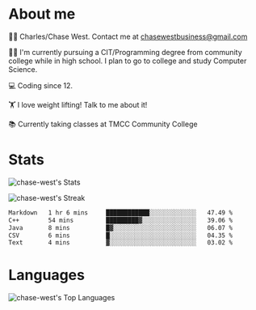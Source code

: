 # About me
🙋‍♂️ Charles/Chase West. Contact me at chasewestbusiness@gmail.com

👨‍🎓 I'm currently pursuing a CIT/Programming degree from community college
while in high school. I plan to go to college and study Computer Science. 

💻 Coding since 12.

🏋️ I love weight lifting! Talk to me about it! 

📚 Currently taking classes at TMCC Community College 

# Stats 

![chase-west's Stats](https://github-readme-stats.vercel.app/api?username=chase-west&theme=prussian&show_icons=true&hide_border=false&count_private=true)


![chase-west's Streak](https://github-readme-streak-stats.herokuapp.com/?user=chase-west&theme=prussian&hide_border=false)

<!--START_SECTION:waka-->

```txt
Markdown   1 hr 6 mins     ████████████░░░░░░░░░░░░░   47.49 %
C++        54 mins         █████████▓░░░░░░░░░░░░░░░   39.06 %
Java       8 mins          █▓░░░░░░░░░░░░░░░░░░░░░░░   06.07 %
CSV        6 mins          █░░░░░░░░░░░░░░░░░░░░░░░░   04.35 %
Text       4 mins          ▓░░░░░░░░░░░░░░░░░░░░░░░░   03.02 %
```

<!--END_SECTION:waka-->


# Languages 
![chase-west's Top Languages](https://github-readme-stats.vercel.app/api/top-langs/?username=chase-west&theme=prussian&show_icons=true&hide_border=false&layout=compact)


